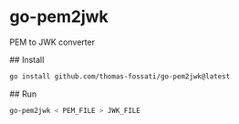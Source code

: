 # go-pem2jwk
PEM to JWK converter

## Install

```bash
go install github.com/thomas-fossati/go-pem2jwk@latest
```

## Run

```bash
go-pem2jwk < PEM_FILE > JWK_FILE
```
